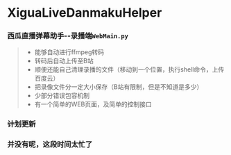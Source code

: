 # XiguaLiveDanmakuHelper

### 西瓜直播弹幕助手--录播端```WebMain.py```

> - 能够自动进行ffmpeg转码
> - 转码后自动上传至B站
> - 顺便还能自己清理录播的文件（移动到一个位置，执行shell命令，上传百度云）
> - 把录像文件分一定大小保存（B站有限制，但是不知道是多少）
> - 少部分错误包容机制
> - 有一个简单的WEB页面，及简单的控制接口

### <s>计划更新</s>

### 并没有呢，这段时间太忙了
